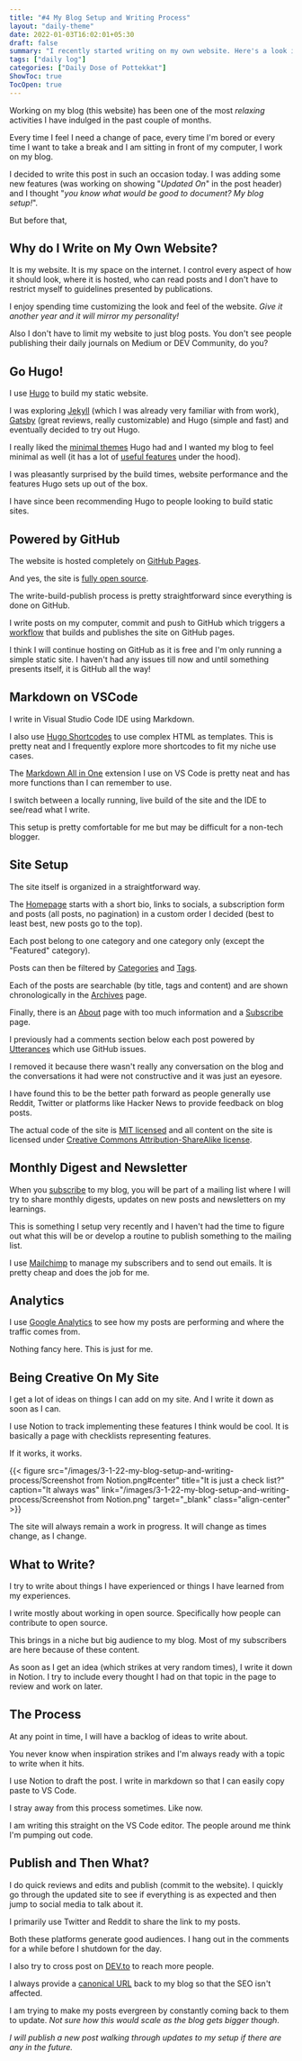 ```yaml
---
title: "#4 My Blog Setup and Writing Process"
layout: "daily-theme"
date: 2022-01-03T16:02:01+05:30
draft: false
summary: "I recently started writing on my own website. Here's a look into my setup and the process I follow to write posts."
tags: ["daily log"]
categories: ["Daily Dose of Pottekkat"]
ShowToc: true
TocOpen: true
---
```


Working on my blog (this website) has been one of the most _relaxing_ activities I have indulged in the past couple of months.

Every time I feel I need a change of pace, every time I'm bored or every time I want to take a break and I am sitting in front of my computer, I work on my blog.

I decided to write this post in such an occasion today. I was adding some new features (was working on showing "_Updated On_" in the post header) and I thought "_you know what would be good to document? My blog setup!_".

But before that,

## Why do I Write on My Own Website?

It is my website. It is my space on the internet. I control every aspect of how it should look, where it is hosted, who can read posts and I don't have to restrict myself to guidelines presented by publications.

I enjoy spending time customizing the look and feel of the website. _Give it another year and it will mirror my personality!_

Also I don't have to limit my website to just blog posts. You don't see people publishing their daily journals on Medium or DEV Community, do you?

## Go Hugo!

I use [Hugo](https://gohugo.io/) to build my static website.

I was exploring [Jekyll](https://jekyllrb.com/) (which I was already very familiar with from work), [Gatsby](https://www.gatsbyjs.com/) (great reviews, really customizable) and Hugo (simple and fast) and eventually decided to try out Hugo.

I really liked the [minimal themes](https://themes.gohugo.io/tags/minimal/) Hugo had and I wanted my blog to feel minimal as well (it has a lot of [useful features](https://github.com/pottekkat/navendu-pottekkat.github.io#new-features) under the hood).

I was pleasantly surprised by the build times, website performance and the features Hugo sets up out of the box.

I have since been recommending Hugo to people looking to build static sites.

## Powered by GitHub

The website is hosted completely on [GitHub Pages](https://pages.github.com/).

And yes, the site is [fully open source](https://github.com/pottekkat/navendu-pottekkat.github.io).

The write-build-publish process is pretty straightforward since everything is done on GitHub.

I write posts on my computer, commit and push to GitHub which triggers a [workflow](https://github.com/pottekkat/navendu-pottekkat.github.io/blob/hugo/.github/workflows/gh-pages.yml) that builds and publishes the site on GitHub pages.

I think I will continue hosting on GitHub as it is free and I'm only running a simple static site. I haven't had any issues till now and until something presents itself, it is GitHub all the way!

## Markdown on VSCode

I write in Visual Studio Code IDE using Markdown.

I also use [Hugo Shortcodes](https://gohugo.io/content-management/shortcodes/) to use complex HTML as templates. This is pretty neat and I frequently explore more shortcodes to fit my niche use cases.

The [Markdown All in One](https://marketplace.visualstudio.com/items?itemName=yzhang.markdown-all-in-one) extension I use on VS Code is pretty neat and has more functions than I can remember to use.

I switch between a locally running, live build of the site and the IDE to see/read what I write.

This setup is pretty comfortable for me but may be difficult for a non-tech blogger.

## Site Setup

The site itself is organized in a straightforward way.

The [Homepage](/) starts with a short bio, links to socials, a subscription form and posts (all posts, no pagination) in a custom order I decided (best to least best, new posts go to the top).

Each post belong to one category and one category only (except the "Featured" category).

Posts can then be filtered by [Categories](/categories) and [Tags](/tags).

Each of the posts are searchable (by title, tags and content) and are shown chronologically in the [Archives](/archives) page.

Finally, there is an [About](/about) page with too much information and a [Subscribe](/subscribe) page.

I previously had a comments section below each post powered by [Utterances](https://utteranc.es/) which use GitHub issues.

I removed it because there wasn't really any conversation on the blog and the conversations it had were not constructive and it was just an eyesore.

I have found this to be the better path forward as people generally use Reddit, Twitter or platforms like Hacker News to provide feedback on blog posts.

The actual code of the site is [MIT licensed](https://github.com/pottekkat/navendu-pottekkat.github.io/blob/hugo/LICENSE) and all content on the site is licensed under [Creative Commons Attribution-ShareAlike license](https://creativecommons.org/licenses/by-sa/4.0/).

## Monthly Digest and Newsletter

When you [subscribe](/subscribe) to my blog, you will be part of a mailing list where I will try to share monthly digests, updates on new posts and newsletters on my learnings.

This is something I setup very recently and I haven't had the time to figure out what this will be or develop a routine to publish something to the mailing list.

I use [Mailchimp](https://mailchimp.com/) to manage my subscribers and to send out emails. It is pretty cheap and does the job for me.

## Analytics

I use [Google Analytics](https://marketingplatform.google.com/about/analytics/) to see how my posts are performing and where the traffic comes from.

Nothing fancy here. This is just for me.

## Being Creative On My Site

I get a lot of ideas on things I can add on my site. And I write it down as soon as I can.

I use Notion to track implementing these features I think would be cool. It is basically a page with checklists representing features.

If it works, it works.

{{< figure src="/images/3-1-22-my-blog-setup-and-writing-process/Screenshot from Notion.png#center" title="It is just a check list?" caption="It always was" link="/images/3-1-22-my-blog-setup-and-writing-process/Screenshot from Notion.png" target="_blank" class="align-center" >}}

The site will always remain a work in progress. It will change as times change, as I change.

## What to Write?

I try to write about things I have experienced or things I have learned from my experiences.

I write mostly about working in open source. Specifically how people can contribute to open source.

This brings in a niche but big audience to my blog. Most of my subscribers are here because of these content.

As soon as I get an idea (which strikes at very random times), I write it down in Notion. I try to include every thought I had on that topic in the page to review and work on later.

## The Process

At any point in time, I will have a backlog of ideas to write about.

You never know when inspiration strikes and I'm always ready with a topic to write when it hits.

I use Notion to draft the post. I write in markdown so that I can easily copy paste to VS Code.

I stray away from this process sometimes. Like now.

I am writing this straight on the VS Code editor. The people around me think I'm pumping out code.

## Publish and Then What?

I do quick reviews and edits and publish (commit to the website). I quickly go through the updated site to see if everything is as expected and then jump to social media to talk about it.

I primarily use Twitter and Reddit to share the link to my posts.

Both these platforms generate good audiences. I hang out in the comments for a while before I shutdown for the day.

I also try to cross post on [DEV.to](https://dev.to/) to reach more people.

I always provide a [canonical URL](https://developers.google.com/search/docs/advanced/crawling/consolidate-duplicate-urls#:~:text=Canonical%20URL%3A%20A%20canonical%20URL,Google%20chooses%20one%20as%20canonical.) back to my blog so that the SEO isn't affected.

I am trying to make my posts evergreen by constantly coming back to them to update. _Not sure how this would scale as the blog gets bigger though_.

_I will publish a new post walking through updates to my setup if there are any in the future._

